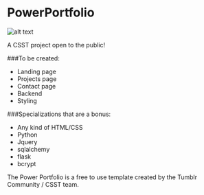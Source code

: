 # PowerPortfolio
![alt text][logo]

[logo]: https://img.shields.io/badge/License-MIT-yellow.svg "Logo Title Text 2"
A CSST project open to the public!

###To be created:
- Landing page
- Projects page
- Contact page
- Backend
- Styling

###Specializations that are a bonus:
- Any kind of HTML/CSS
- Python
- Jquery
- sqlalchemy
- flask
- bcrypt

The Power Portfolio is a free to use template created by the Tumblr Community / CSST team.
